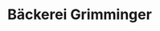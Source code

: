 ---
title: "Bäckerei Grimminger"
url: /mannheim/baeckerei-grimminger-fahrlachstrasse/
shop: Bäckerei
---